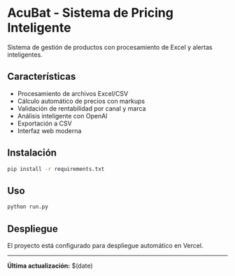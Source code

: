 # AcuBat - Sistema de Pricing Inteligente

Sistema de gestión de productos con procesamiento de Excel y alertas inteligentes.

## Características

- Procesamiento de archivos Excel/CSV
- Cálculo automático de precios con markups
- Validación de rentabilidad por canal y marca
- Análisis inteligente con OpenAI
- Exportación a CSV
- Interfaz web moderna

## Instalación

```bash
pip install -r requirements.txt
```

## Uso

```bash
python run.py
```

## Despliegue

El proyecto está configurado para despliegue automático en Vercel.

---
**Última actualización:** $(date) 